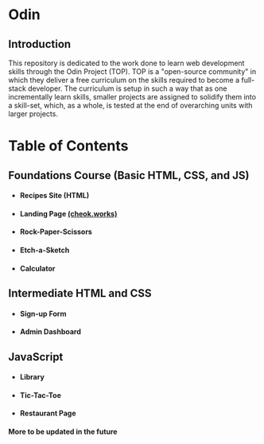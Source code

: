 # Odin
## Introduction
This repository is dedicated to the work done to learn web development skills through the Odin Project (TOP). TOP is a "open-source community" in which they deliver a free curriculum on the skills required to become a full-stack developer. The curriculum is setup in such a way that as one incrementally learn skills, smaller projects are assigned to solidify them into a skill-set, which, as a whole, is tested at the end of overarching units with larger projects.
# Table of Contents
## Foundations Course (Basic HTML, CSS, and JS)
- #### Recipes Site (HTML)
- #### Landing Page [(cheok.works)](cheok.works)
- #### Rock-Paper-Scissors
- #### Etch-a-Sketch
- #### Calculator
## Intermediate HTML and CSS
- #### Sign-up Form
- #### Admin Dashboard
## JavaScript
- #### Library
- #### Tic-Tac-Toe
- #### Restaurant Page
#### More to be updated in the future